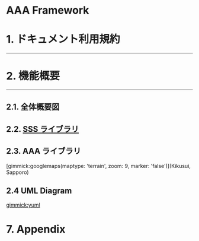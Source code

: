 # AAA Framework

# 1. ドキュメント利用規約
----

# 2. 機能概要
------
## 2.1. 全体概要図
## 2.2. [SSS ライブラリ](mdwiki.html#SSSlib.md)
## 2.3. AAA ライブラリ
[gimmick:googlemaps(maptype: 'terrain', zoom: 9, marker: 'false')](Kikusui, Sapporo)

## 2.4 UML Diagram
[gimmick:yuml]([User|+Forename+;Surname;+HashedPassword;-Salt|+Login();+Logout()])

# 7. Appendix
